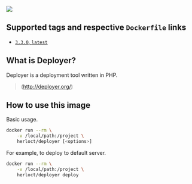 [![](https://images.microbadger.com/badges/image/herloct/deployer.svg)](http://microbadger.com/images/herloct/deployer "Get your own image badge on microbadger.com")

## Supported tags and respective `Dockerfile` links

* [`3.3.0`, `latest`](https://github.com/herloct/docker-deployer/blob/master/3.3.0/Dockerfile)

## What is Deployer?

Deployer is a deployment tool written in PHP.

> (http://deployer.org/)

## How to use this image

Basic usage.

```sh
docker run --rm \
    -v /local/path:/project \
    herloct/deployer [<options>]
```

For example, to deploy to default server.

```sh
docker run --rm \
    -v /local/path:/project \
    herloct/deployer deploy
```
